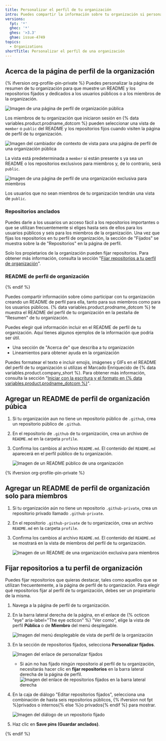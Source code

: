 ```yaml
---
title: Personalizar el perfil de tu organización
intro: Puedes compartir la información sobre tu organización si personalizas el perfil de esta.
versions:
  fpt: '*'
  ghec: '*'
  ghes: '>3.3'
  ghae: issue-4749
topics:
  - Organizations
shortTitle: Personalizar el perfil de una organización
---
```



## Acerca de la página de perfil de la organización

{% ifversion org-profile-pin-private %}
Puedes personalizar la página de resumen de tu organización para que muestre un README y los repositorios fijados y dedicados a los usuarios públicos o a los miembros de la organización.

![Imagen de una página de perfil de organización pública](/assets/images/help/organizations/public_profile.png)

Los miembros de tu organización que iniciaron sesión en {% data variables.product.prodname_dotcom %} pueden seleccionar una vista de `member` o `public` del README y los repositorios fijos cuando visiten la página de perfil de tu organización.

![Imagen del cambiador de contexto de vista para una página de perfil de una organización pública](/assets/images/help/organizations/profile_view_switcher_public.png)

La vista está predeterminada a `member` si están presente s ya sea un README o los repositorios exclusivos para miembros y, de lo contrario, será `public`.

![Imagen de una página de perfil de una organización exclusiva para miembros](/assets/images/help/organizations/member_only_profile.png)

Los usuarios que no sean miembros de tu organización tendrán una vista de `public`.

### Repositorios anclados

Puedes darle a los usuarios un acceso fácil a los repositorios importantes o que se utilizan frecuentemente si eliges hasta seis de ellos para los usuarios públicos y seis para los miembros de la organización. Una vez que fijas los repositorios en tu perfil de organización, la sección de "Fijados" se muestra sobre la de "Repositorios" en la página de perfil.

Solo los propietarios de la organización pueden fijar repositorios. Para obtener más información, consulta la sección "[Fijar repositorios a tu perfil de organización](#pinning-repositories-to-your-organizations-profile)".

### README de perfil de organización

{% endif %}

Puedes compartir información sobre cómo participar con tu organización creando un README de perfil para ella, tanto para sus miembros como para los usuarios públicos. {% data variables.product.prodname_dotcom %} te muestra el README del perfil de tu organización en la pestaña de "Resumen" de tu organización.

Puedes elegir qué información incluir en el README de perfil de tu organización. Aquí tienes algunos ejemplos de la información que podría ser útil.

- Una sección de "Acerca de" que describa a tu organización
- Lineamientos para obtener ayuda en la organización

Puedes formatear el texto e incluir emojis, imágenes y GIFs en el README del perfil de tu organización si utilizas el Marcado Enriquecido de {% data variables.product.company_short %}. Para obtener más información, consulta la sección "[Iniciar con la escritura y el formato en {% data variables.product.prodname_dotcom %}](/github/writing-on-github/getting-started-with-writing-and-formatting-on-github)".

## Agregar un README de perfil de organización púbica

1. Si tu organización aun no tiene un repositorio público de `.github`, crea un repositorio público de `.github`.
2. En el repositorio de `.github` de tu organización, crea un archivo de `README.md` en la carpeta `profile`.
3. Confirma los cambios al archivo `README.md`. El contenido del `README.md` aparecerá en el perfil público de tu organización.

   ![Imagen de un README público de una organización](/assets/images/help/organizations/org_public_readme.png)

{% ifversion org-profile-pin-private %}

## Agregar un README de perfil de organización solo para miembros

1. Si tu organización aún no tiene un repositorio `.github-private`, crea un repositorio privado llamado `.github-private`.
2. En el repositorio `.github-private` de tu organización, crea un archivo `README.md` en la carpeta `profile`.
3. Confirma los cambios al archivo `README.md`. El contenido del `README.md` se mostrará en la vista de miembros del perfil de tu organización.

   ![Imagen de un README de una organización exclusiva para miembros](/assets/images/help/organizations/org_member_readme.png)

## Fijar repositorios a tu perfil de organización

Puedes fijar repositorios que quieras destacar, tales como aquellos que se utilizan frecuentemente, a la página de perfil de tu organización. Para elegir qué repositorios fijar al perfil de tu organización, debes ser un propietario de la misma.

1. Navega a la página de perfil de tu organización.
2. En la barra lateral derecha de la página, en el enlace de {% octicon "eye" aria-label="The eye octicon" %} "Ver como", elige la vista de perfil **Pública** o de **Miembro** del menú desplegable.

   ![Imagen del menú desplegable de vista de perfil de la organización](/assets/images/help/organizations/org_profile_view.png)

3. En la sección de repositorios fijados, selecciona **Personalizar fijados**.

   ![Imagen del enlace de personalizar fijados](/assets/images/help/organizations/customize_pins_link.png)

   - Si aún no has fijado ningún repositorio al perfil de tu organización, necesitarás hacer clic en **fijar repositorios** en la barra lateral derecha de la página de perfil. ![Imagen del enlace de repositorios fijados en la barra lateral derecha](/assets/images/help/organizations/pin_repositories_link.png)

4. En la caja de diálogo "Editar repositorios fijados", selecciona una combinación de hasta seis repositorios públicos, {% ifversion not fpt %}privados o internos{% else %}o privados{% endif %} para mostrar.

   ![Imagen del diálogo de un repositorio fijado](/assets/images/help/organizations/pinned_repo_dialog.png)

5. Haz clic en **Save pins (Guardar anclados)**.

{% endif %}
